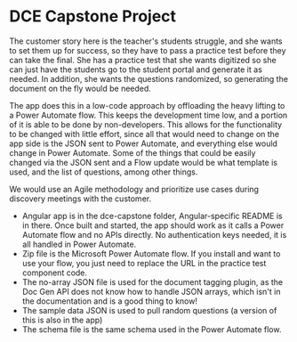 # DCE Capstone Project

The customer story here is the teacher's students struggle, and she wants to set them up for success, so they have to pass a practice test before they can take the final. 
She has a practice test that she wants digitized so she can just have the students go to the student portal and generate it as needed.
In addition, she wants the questions randomized, so generating the document on the fly would be needed. 

The app does this in a low-code approach by offloading the heavy lifting to a Power Automate flow. This keeps the development time low, and a portion of it is able to be done by non-developers. 
This allows for the functionality to be changed with little effort, since all that would need to change on the app side is the JSON sent to Power Automate, and everything else would change in Power Automate. Some of the things that could be easily changed via the JSON sent and a Flow update would be what template is used, and the list of questions, among other things.

We would use an Agile methodology and prioritize use cases during discovery meetings with the customer.

- Angular app is in the dce-capstone folder, Angular-specific README is in there. Once built and started, the app should work as it calls a Power Automate flow and no APIs directly. No authentication keys needed, it is all handled in Power Automate. 
- Zip file is the Microsoft Power Automate flow. If you install and want to use your flow, you just need to replace the URL in the practice test component code. 
- The no-array JSON file is used for the document tagging plugin, as the Doc Gen API does not know how to handle JSON arrays, which isn't in the documentation and is a good thing to know!
- The sample data JSON is used to pull random questions (a version of this is also in the app)
- The schema file is the same schema used in the Power Automate flow. 
